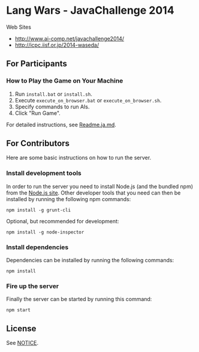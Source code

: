 # Lang Wars - JavaChallenge 2014

Web Sites
- http://www.ai-comp.net/javachallenge2014/
- http://icpc.iisf.or.jp/2014-waseda/

## For Participants

### How to Play the Game on Your Machine

1. Run `install.bat` or `install.sh`.
2. Execute `execute_on_browser.bat` or `execute_on_browser.sh`.
3. Specify commands to run AIs.
4. Click "Run Game".

For detailed instructions, see [Readme.ja.md](Readme.ja.md).

## For Contributors
Here are some basic instructions on how to run the server.

### Install development tools
In order to run the server you need to install Node.js (and the bundled npm) from the [Node.js site](http://nodejs.org/).
Other developer tools that you need can then be installed by running the following npm commands:
```
npm install -g grunt-cli
```

Optional, but recommended for development:
```
npm install -g node-inspector
```

### Install dependencies
Dependencies can be installed by running the following commands:
```
npm install
```

### Fire up the server
Finally the server can be started by running this command:
```
npm start
```

## License

See [NOTICE](NOTICE).
